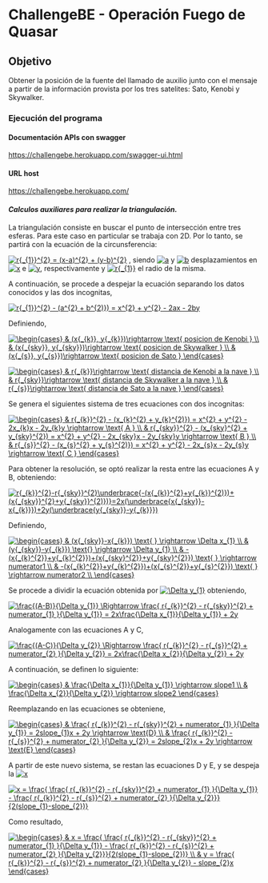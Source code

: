 # ChallengeBE - Operación Fuego de Quasar 

## Objetivo

Obtener la posición de la fuente del llamado de auxilio junto con el mensaje a partir de la información provista por los tres satelites: Sato, Kenobi y Skywalker.

### Ejecución del programa

#### Documentación APIs con swagger

https://challengebe.herokuapp.com/swagger-ui.html

#### URL host

https://challengebe.herokuapp.com/

#### *Calculos auxiliares para realizar la triangulación.*

La triangulación consiste en buscar el punto de intersección entre tres esferas. 
Para este caso en particular se trabaja con 2D. Por lo tanto, se partirá con la ecuación de la circunsferencia:

<a href="https://www.codecogs.com/eqnedit.php?latex=r{_{1}}^{2}&space;=&space;(x-a)^{2}&space;&plus;&space;(y-b)^{2}" target="_blank"><img src="https://latex.codecogs.com/gif.latex?r{_{1}}^{2}&space;=&space;(x-a)^{2}&space;&plus;&space;(y-b)^{2}" title="r{_{1}}^{2} = (x-a)^{2} + (y-b)^{2}" /></a> ,  siendo <a href="https://www.codecogs.com/eqnedit.php?latex=a" target="_blank"><img src="https://latex.codecogs.com/gif.latex?a" title="a" /></a> y <a href="https://www.codecogs.com/eqnedit.php?latex=b" target="_blank"><img src="https://latex.codecogs.com/gif.latex?b" title="b" /></a> desplazamientos en <a href="https://www.codecogs.com/eqnedit.php?latex=x" target="_blank"><img src="https://latex.codecogs.com/gif.latex?x" title="x" /></a> e <a href="https://www.codecogs.com/eqnedit.php?latex=y" target="_blank"><img src="https://latex.codecogs.com/gif.latex?y" title="y" /></a>, respectivamente y <a href="https://www.codecogs.com/eqnedit.php?latex=r{_{1}}" target="_blank"><img src="https://latex.codecogs.com/gif.latex?r{_{1}}" title="r{_{1}}" /></a> el radio de la misma.

A continuación, se procede a despejar la ecuación separando los datos conocidos y las dos incognitas,

<a href="https://www.codecogs.com/eqnedit.php?latex=r{_{1}}^{2}&space;-&space;(a^{2}&space;&plus;&space;b^{2)})&space;=&space;x^{2}&space;&plus;&space;y^{2}&space;-&space;2ax&space;-&space;2by" target="_blank"><img src="https://latex.codecogs.com/gif.latex?r{_{1}}^{2}&space;-&space;(a^{2}&space;&plus;&space;b^{2)})&space;=&space;x^{2}&space;&plus;&space;y^{2}&space;-&space;2ax&space;-&space;2by" title="r{_{1}}^{2} - (a^{2} + b^{2)}) = x^{2} + y^{2} - 2ax - 2by" /></a>


Definiendo,

<a href="https://www.codecogs.com/eqnedit.php?latex=\begin{cases}&space;&&space;(x{_{k}},&space;y{_{k}})\rightarrow&space;\text{&space;posicion&space;de&space;Kenobi&space;}&space;\\&space;&&space;(x{_{sky}},&space;y{_{sky}})\rightarrow&space;\text{&space;posicion&space;de&space;Skywalker&space;}&space;\\&space;&&space;(x{_{s}},&space;y{_{s}})\rightarrow&space;\text{&space;posicion&space;de&space;Sato&space;}&space;\end{cases}" target="_blank"><img src="https://latex.codecogs.com/gif.latex?\begin{cases}&space;&&space;(x{_{k}},&space;y{_{k}})\rightarrow&space;\text{&space;posicion&space;de&space;Kenobi&space;}&space;\\&space;&&space;(x{_{sky}},&space;y{_{sky}})\rightarrow&space;\text{&space;posicion&space;de&space;Skywalker&space;}&space;\\&space;&&space;(x{_{s}},&space;y{_{s}})\rightarrow&space;\text{&space;posicion&space;de&space;Sato&space;}&space;\end{cases}" title="\begin{cases} & (x{_{k}}, y{_{k}})\rightarrow \text{ posicion de Kenobi } \\ & (x{_{sky}}, y{_{sky}})\rightarrow \text{ posicion de Skywalker } \\ & (x{_{s}}, y{_{s}})\rightarrow \text{ posicion de Sato } \end{cases}" /></a>

<a href="https://www.codecogs.com/eqnedit.php?latex=\begin{cases}&space;&&space;r{_{k}}\rightarrow&space;\text{&space;distancia&space;de&space;Kenobi&space;a&space;la&space;nave&space;}&space;\\&space;&&space;r{_{sky}}\rightarrow&space;\text{&space;distancia&space;de&space;Skywalker&space;a&space;la&space;nave&space;}&space;\\&space;&&space;r{_{s}}\rightarrow&space;\text{&space;distancia&space;de&space;Sato&space;a&space;la&space;nave&space;}&space;\end{cases}" target="_blank"><img src="https://latex.codecogs.com/gif.latex?\begin{cases}&space;&&space;r{_{k}}\rightarrow&space;\text{&space;distancia&space;de&space;Kenobi&space;a&space;la&space;nave&space;}&space;\\&space;&&space;r{_{sky}}\rightarrow&space;\text{&space;distancia&space;de&space;Skywalker&space;a&space;la&space;nave&space;}&space;\\&space;&&space;r{_{s}}\rightarrow&space;\text{&space;distancia&space;de&space;Sato&space;a&space;la&space;nave&space;}&space;\end{cases}" title="\begin{cases} & r{_{k}}\rightarrow \text{ distancia de Kenobi a la nave } \\ & r{_{sky}}\rightarrow \text{ distancia de Skywalker a la nave } \\ & r{_{s}}\rightarrow \text{ distancia de Sato a la nave } \end{cases}" /></a>
 
 
Se genera el siguientes sistema de tres ecuaciones con dos incognitas:

<a href="https://www.codecogs.com/eqnedit.php?latex=\begin{cases}&space;&&space;r{_{k}}^{2}&space;-&space;(x_{k}^{2}&space;&plus;&space;y_{k}^{2)})&space;=&space;x^{2}&space;&plus;&space;y^{2}&space;-&space;2x_{k}x&space;-&space;2y_{k}y&space;\rightarrow&space;\text{&space;A&space;}&space;\\&space;&&space;r{_{sky}}^{2}&space;-&space;(x_{sky}^{2}&space;&plus;&space;y_{sky}^{2})&space;=&space;x^{2}&space;&plus;&space;y^{2}&space;-&space;2x_{sky}x&space;-&space;2y_{sky}y&space;\rightarrow&space;\text{&space;B&space;}&space;\\&space;&&space;r{_{s}}^{2}&space;-&space;(x_{s}^{2}&space;&plus;&space;y_{s}^{2)})&space;=&space;x^{2}&space;&plus;&space;y^{2}&space;-&space;2x_{s}x&space;-&space;2y_{s}y&space;\rightarrow&space;\text{&space;C&space;}&space;\end{cases}" target="_blank"><img src="https://latex.codecogs.com/gif.latex?\begin{cases}&space;&&space;r{_{k}}^{2}&space;-&space;(x_{k}^{2}&space;&plus;&space;y_{k}^{2)})&space;=&space;x^{2}&space;&plus;&space;y^{2}&space;-&space;2x_{k}x&space;-&space;2y_{k}y&space;\rightarrow&space;\text{&space;A&space;}&space;\\&space;&&space;r{_{sky}}^{2}&space;-&space;(x_{sky}^{2}&space;&plus;&space;y_{sky}^{2})&space;=&space;x^{2}&space;&plus;&space;y^{2}&space;-&space;2x_{sky}x&space;-&space;2y_{sky}y&space;\rightarrow&space;\text{&space;B&space;}&space;\\&space;&&space;r{_{s}}^{2}&space;-&space;(x_{s}^{2}&space;&plus;&space;y_{s}^{2)})&space;=&space;x^{2}&space;&plus;&space;y^{2}&space;-&space;2x_{s}x&space;-&space;2y_{s}y&space;\rightarrow&space;\text{&space;C&space;}&space;\end{cases}" title="\begin{cases} & r{_{k}}^{2} - (x_{k}^{2} + y_{k}^{2)}) = x^{2} + y^{2} - 2x_{k}x - 2y_{k}y \rightarrow \text{ A } \\ & r{_{sky}}^{2} - (x_{sky}^{2} + y_{sky}^{2}) = x^{2} + y^{2} - 2x_{sky}x - 2y_{sky}y \rightarrow \text{ B } \\ & r{_{s}}^{2} - (x_{s}^{2} + y_{s}^{2)}) = x^{2} + y^{2} - 2x_{s}x - 2y_{s}y \rightarrow \text{ C } \end{cases}" /></a>

Para obtener la resolución, se optó realizar la resta entre las ecuaciones A y B, obteniendo:

<a href="https://www.codecogs.com/eqnedit.php?latex=r{_{k}}^{2}-r{_{sky}}^{2}\underbrace{-(x{_{k}}^{2}&plus;y{_{k}}^{2)})&plus;(x{_{sky}}^{2}&plus;y{_{sky}}^{2)})}=2x(\underbrace{x{_{sky}}-x{_{k}}})&plus;2y(\underbrace{y{_{sky}}-y{_{k}}})" target="_blank"><img src="https://latex.codecogs.com/gif.latex?r{_{k}}^{2}-r{_{sky}}^{2}\underbrace{-(x{_{k}}^{2}&plus;y{_{k}}^{2)})&plus;(x{_{sky}}^{2}&plus;y{_{sky}}^{2)})}=2x(\underbrace{x{_{sky}}-x{_{k}}})&plus;2y(\underbrace{y{_{sky}}-y{_{k}}})" title="r{_{k}}^{2}-r{_{sky}}^{2}\underbrace{-(x{_{k}}^{2}+y{_{k}}^{2)})+(x{_{sky}}^{2}+y{_{sky}}^{2)})}=2x(\underbrace{x{_{sky}}-x{_{k}}})+2y(\underbrace{y{_{sky}}-y{_{k}}})" /></a>

Definiendo, 

<a href="https://www.codecogs.com/eqnedit.php?latex=\begin{cases}&space;&&space;(x{_{sky}}-x{_{k}})&space;\text{&space;}&space;\rightarrow&space;\Delta&space;x_{1}&space;\\&space;&&space;(y{_{sky}}-y{_{k}})&space;\text{}&space;\rightarrow&space;\Delta&space;y_{1}&space;\\&space;&&space;-(x{_{k}^{2}}&plus;y{_{k}^{2}})&plus;(x{_{sky}^{2}}&plus;y{_{sky}^{2}})&space;\text{&space;}&space;\rightarrow&space;numerator1&space;\\&space;&&space;-(x{_{k}^{2}}&plus;y{_{k}^{2}})&plus;(x{_{s}^{2}}&plus;y{_{s}^{2}})&space;\text{&space;}&space;\rightarrow&space;numerator2&space;\\&space;\end{cases}" target="_blank"><img src="https://latex.codecogs.com/gif.latex?\begin{cases}&space;&&space;(x{_{sky}}-x{_{k}})&space;\text{&space;}&space;\rightarrow&space;\Delta&space;x_{1}&space;\\&space;&&space;(y{_{sky}}-y{_{k}})&space;\text{}&space;\rightarrow&space;\Delta&space;y_{1}&space;\\&space;&&space;-(x{_{k}^{2}}&plus;y{_{k}^{2}})&plus;(x{_{sky}^{2}}&plus;y{_{sky}^{2}})&space;\text{&space;}&space;\rightarrow&space;numerator1&space;\\&space;&&space;-(x{_{k}^{2}}&plus;y{_{k}^{2}})&plus;(x{_{s}^{2}}&plus;y{_{s}^{2}})&space;\text{&space;}&space;\rightarrow&space;numerator2&space;\\&space;\end{cases}" title="\begin{cases} & (x{_{sky}}-x{_{k}}) \text{ } \rightarrow \Delta x_{1} \\ & (y{_{sky}}-y{_{k}}) \text{} \rightarrow \Delta y_{1} \\ & -(x{_{k}^{2}}+y{_{k}^{2}})+(x{_{sky}^{2}}+y{_{sky}^{2}}) \text{ } \rightarrow numerator1 \\ & -(x{_{k}^{2}}+y{_{k}^{2}})+(x{_{s}^{2}}+y{_{s}^{2}}) \text{ } \rightarrow numerator2 \\ \end{cases}" /></a>

Se procede a dividir la ecuación obtenida por <a href="https://www.codecogs.com/eqnedit.php?latex=\Delta&space;y_{1}" target="_blank"><img src="https://latex.codecogs.com/gif.latex?\Delta&space;y_{1}" title="\Delta y_{1}" /></a> obteniendo,

<a href="https://www.codecogs.com/eqnedit.php?latex=\frac{(A-B)}{\Delta&space;y_{1}}&space;\Rightarrow&space;\frac{&space;r{_{k}}^{2}&space;-&space;r{_{sky}}^{2}&space;&plus;&space;numerator_{1}&space;}{\Delta&space;y_{1}}&space;=&space;2x\frac{\Delta&space;x_{1}}{\Delta&space;y_{1}}&space;&plus;&space;2y" target="_blank"><img src="https://latex.codecogs.com/gif.latex?\frac{(A-B)}{\Delta&space;y_{1}}&space;\Rightarrow&space;\frac{&space;r{_{k}}^{2}&space;-&space;r{_{sky}}^{2}&space;&plus;&space;numerator_{1}&space;}{\Delta&space;y_{1}}&space;=&space;2x\frac{\Delta&space;x_{1}}{\Delta&space;y_{1}}&space;&plus;&space;2y" title="\frac{(A-B)}{\Delta y_{1}} \Rightarrow \frac{ r{_{k}}^{2} - r{_{sky}}^{2} + numerator_{1} }{\Delta y_{1}} = 2x\frac{\Delta x_{1}}{\Delta y_{1}} + 2y" /></a>

Analogamente con las ecuaciones A y C,

<a href="https://www.codecogs.com/eqnedit.php?latex=\frac{(A-C)}{\Delta&space;y_{2}}&space;\Rightarrow&space;\frac{&space;r{_{k}}^{2}&space;-&space;r{_{s}}^{2}&space;&plus;&space;numerator_{2}&space;}{\Delta&space;y_{2}}&space;=&space;2x\frac{\Delta&space;x_{2}}{\Delta&space;y_{2}}&space;&plus;&space;2y" target="_blank"><img src="https://latex.codecogs.com/gif.latex?\frac{(A-C)}{\Delta&space;y_{2}}&space;\Rightarrow&space;\frac{&space;r{_{k}}^{2}&space;-&space;r{_{s}}^{2}&space;&plus;&space;numerator_{2}&space;}{\Delta&space;y_{2}}&space;=&space;2x\frac{\Delta&space;x_{2}}{\Delta&space;y_{2}}&space;&plus;&space;2y" title="\frac{(A-C)}{\Delta y_{2}} \Rightarrow \frac{ r{_{k}}^{2} - r{_{s}}^{2} + numerator_{2} }{\Delta y_{2}} = 2x\frac{\Delta x_{2}}{\Delta y_{2}} + 2y" /></a>

A continuación, se definen lo siguiente:

<a href="https://www.codecogs.com/eqnedit.php?latex=\begin{cases}&space;&&space;\frac{\Delta&space;x_{1}}{\Delta&space;y_{1}}&space;\rightarrow&space;slope1&space;\\&space;&&space;\frac{\Delta&space;x_{2}}{\Delta&space;y_{2}}&space;\rightarrow&space;slope2&space;\end{cases}" target="_blank"><img src="https://latex.codecogs.com/gif.latex?\begin{cases}&space;&&space;\frac{\Delta&space;x_{1}}{\Delta&space;y_{1}}&space;\rightarrow&space;slope1&space;\\&space;&&space;\frac{\Delta&space;x_{2}}{\Delta&space;y_{2}}&space;\rightarrow&space;slope2&space;\end{cases}" title="\begin{cases} & \frac{\Delta x_{1}}{\Delta y_{1}} \rightarrow slope1 \\ & \frac{\Delta x_{2}}{\Delta y_{2}} \rightarrow slope2 \end{cases}" /></a>

Reemplazando en las ecuaciones se obteniene,

<a href="https://www.codecogs.com/eqnedit.php?latex=\begin{cases}&space;&&space;\frac{&space;r{_{k}}^{2}&space;-&space;r{_{sky}}^{2}&space;&plus;&space;numerator_{1}&space;}{\Delta&space;y_{1}}&space;=&space;2slope_{1}x&space;&plus;&space;2y&space;\rightarrow&space;\text{D}&space;\\&space;&&space;\frac{&space;r{_{k}}^{2}&space;-&space;r{_{s}}^{2}&space;&plus;&space;numerator_{2}&space;}{\Delta&space;y_{2}}&space;=&space;2slope_{2}x&space;&plus;&space;2y&space;\rightarrow&space;\text{E}&space;\end{cases}" target="_blank"><img src="https://latex.codecogs.com/gif.latex?\begin{cases}&space;&&space;\frac{&space;r{_{k}}^{2}&space;-&space;r{_{sky}}^{2}&space;&plus;&space;numerator_{1}&space;}{\Delta&space;y_{1}}&space;=&space;2slope_{1}x&space;&plus;&space;2y&space;\rightarrow&space;\text{D}&space;\\&space;&&space;\frac{&space;r{_{k}}^{2}&space;-&space;r{_{s}}^{2}&space;&plus;&space;numerator_{2}&space;}{\Delta&space;y_{2}}&space;=&space;2slope_{2}x&space;&plus;&space;2y&space;\rightarrow&space;\text{E}&space;\end{cases}" title="\begin{cases} & \frac{ r{_{k}}^{2} - r{_{sky}}^{2} + numerator_{1} }{\Delta y_{1}} = 2slope_{1}x + 2y \rightarrow \text{D} \\ & \frac{ r{_{k}}^{2} - r{_{s}}^{2} + numerator_{2} }{\Delta y_{2}} = 2slope_{2}x + 2y \rightarrow \text{E} \end{cases}" /></a>

A partir de este nuevo sistema, se restan las ecuaciones D y E, y se despeja la <a href="https://www.codecogs.com/eqnedit.php?latex=x" target="_blank"><img src="https://latex.codecogs.com/gif.latex?x" title="x" /></a>

<a href="https://www.codecogs.com/eqnedit.php?latex=x&space;=&space;\frac{&space;\frac{&space;r{_{k}}^{2}&space;-&space;r{_{sky}}^{2}&space;&plus;&space;numerator_{1}&space;}{\Delta&space;y_{1}}&space;-&space;\frac{&space;r{_{k}}^{2}&space;-&space;r{_{s}}^{2}&space;&plus;&space;numerator_{2}&space;}{\Delta&space;y_{2}}}{2(slope_{1}-slope_{2})}" target="_blank"><img src="https://latex.codecogs.com/gif.latex?x&space;=&space;\frac{&space;\frac{&space;r{_{k}}^{2}&space;-&space;r{_{sky}}^{2}&space;&plus;&space;numerator_{1}&space;}{\Delta&space;y_{1}}&space;-&space;\frac{&space;r{_{k}}^{2}&space;-&space;r{_{s}}^{2}&space;&plus;&space;numerator_{2}&space;}{\Delta&space;y_{2}}}{2(slope_{1}-slope_{2})}" title="x = \frac{ \frac{ r{_{k}}^{2} - r{_{sky}}^{2} + numerator_{1} }{\Delta y_{1}} - \frac{ r{_{k}}^{2} - r{_{s}}^{2} + numerator_{2} }{\Delta y_{2}}}{2(slope_{1}-slope_{2})}" /></a>


Como resultado,

<a href="https://www.codecogs.com/eqnedit.php?latex=\begin{cases}&space;&&space;x&space;=&space;\frac{&space;\frac{&space;r{_{k}}^{2}&space;-&space;r{_{sky}}^{2}&space;&plus;&space;numerator_{1}&space;}{\Delta&space;y_{1}}&space;-&space;\frac{&space;r{_{k}}^{2}&space;-&space;r{_{s}}^{2}&space;&plus;&space;numerator_{2}&space;}{\Delta&space;y_{2}}}{2(slope_{1}-slope_{2})}&space;\\&space;&&space;y&space;=&space;\frac{&space;r{_{k}}^{2}&space;-&space;r{_{s}}^{2}&space;&plus;&space;numerator_{2}&space;}{\Delta&space;y_{2}}&space;-&space;slope_{2}x&space;\end{cases}" target="_blank"><img src="https://latex.codecogs.com/gif.latex?\begin{cases}&space;&&space;x&space;=&space;\frac{&space;\frac{&space;r{_{k}}^{2}&space;-&space;r{_{sky}}^{2}&space;&plus;&space;numerator_{1}&space;}{\Delta&space;y_{1}}&space;-&space;\frac{&space;r{_{k}}^{2}&space;-&space;r{_{s}}^{2}&space;&plus;&space;numerator_{2}&space;}{\Delta&space;y_{2}}}{2(slope_{1}-slope_{2})}&space;\\&space;&&space;y&space;=&space;\frac{&space;r{_{k}}^{2}&space;-&space;r{_{s}}^{2}&space;&plus;&space;numerator_{2}&space;}{\Delta&space;y_{2}}&space;-&space;slope_{2}x&space;\end{cases}" title="\begin{cases} & x = \frac{ \frac{ r{_{k}}^{2} - r{_{sky}}^{2} + numerator_{1} }{\Delta y_{1}} - \frac{ r{_{k}}^{2} - r{_{s}}^{2} + numerator_{2} }{\Delta y_{2}}}{2(slope_{1}-slope_{2})} \\ & y = \frac{ r{_{k}}^{2} - r{_{s}}^{2} + numerator_{2} }{\Delta y_{2}} - slope_{2}x \end{cases}" /></a>

